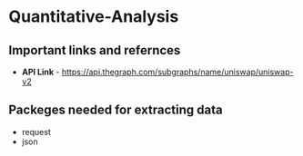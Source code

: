 # Quantitative-Analysis

## Important links and refernces
- **API Link** - https://api.thegraph.com/subgraphs/name/uniswap/uniswap-v2 
## Packeges needed for extracting data 
- request
- json
